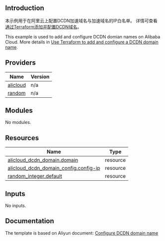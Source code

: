 ## Introduction

<!-- DOCS_DESCRIPTION_CN -->
本示例用于在阿里云上配置DCDN加速域名与加速域名的IP白名单。
详情可查看[通过Terraform添加并配置DCDN域名](https://help.aliyun.com/document_detail/434131.html)。
<!-- DOCS_DESCRIPTION_CN -->

<!-- DOCS_DESCRIPTION_EN -->
This example is used to add and configure DCDN domian names on Alibaba Cloud.
More details in [Use Terraform to add and configure a DCDN domain name](https://help.aliyun.com/document_detail/434131.html).
<!-- DOCS_DESCRIPTION_EN -->

<!-- BEGIN_TF_DOCS -->
## Providers

| Name | Version |
|------|---------|
| <a name="provider_alicloud"></a> [alicloud](#provider\_alicloud) | n/a |
| <a name="provider_random"></a> [random](#provider\_random) | n/a |

## Modules

No modules.

## Resources

| Name | Type |
|------|------|
| [alicloud_dcdn_domain.domain](https://registry.terraform.io/providers/aliyun/alicloud/latest/docs/resources/dcdn_domain) | resource |
| [alicloud_dcdn_domain_config.config-ip](https://registry.terraform.io/providers/aliyun/alicloud/latest/docs/resources/dcdn_domain_config) | resource |
| [random_integer.default](https://registry.terraform.io/providers/hashicorp/random/latest/docs/resources/integer) | resource |

## Inputs

No inputs.
<!-- END_TF_DOCS -->
## Documentation
<!-- docs-link --> 

The template is based on Aliyun document: [Configure DCDN domain name](https://help.aliyun.com/document_detail/434131.html) 

<!-- docs-link --> 